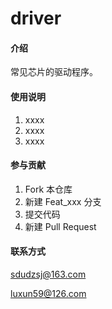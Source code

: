 <!--
 * @Author: luxun59 luxun59@126.com
 * @Date: 2022-11-27 21:30:47
 * @LastEditors: luxun59 luxun59@126.com
 * @LastEditTime: 2022-11-28 16:55:18
 * @FilePath: \undefinedc:\Users\14913\Desktop\c2000\driver\README.md
 * @Description: 
 * 
 * Copyright (c) 2022 by luxun59 luxun59@126.com, All Rights Reserved. 
-->
# driver

#### 介绍
常见芯片的驱动程序。



#### 使用说明

1.  xxxx
2.  xxxx
3.  xxxx



#### 参与贡献

1.  Fork 本仓库
2.  新建 Feat_xxx 分支
3.  提交代码
4.  新建 Pull Request


#### 联系方式


sdudzsj@163.com

luxun59@126.com
